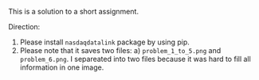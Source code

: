 This is a solution to a short assignment. 

Direction:
1) Please install `nasdaqdatalink` package by using pip. 
2) Please note that it saves two files: a) `problem_1_to_5.png`  and `problem_6.png`. I separeated into two files because it was hard to fill all information in one image. 
